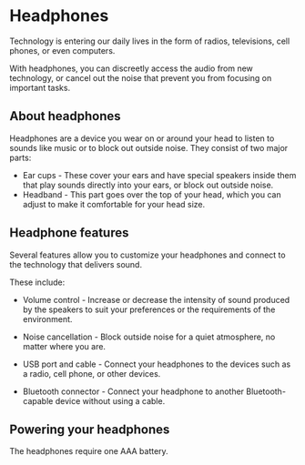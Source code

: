 # Headphones

Technology is entering our daily lives in the form of radios, televisions, cell phones, or even computers.

With headphones, you can discreetly access the audio from new technology, or cancel out the noise that prevent you
from focusing on important tasks.

## About headphones

Headphones are a device you wear on or around your head to listen to sounds like music or to block out outside noise.
They consist of two major parts:

* Ear cups - These cover your ears and have special speakers inside them that play sounds directly into your ears, or block out outside noise.
* Headband - This part goes over the top of your head, which you can adjust to make it comfortable for your head size.

## Headphone features

Several features allow you to customize your headphones and connect to the technology that delivers sound.

These include:

* Volume control - Increase or decrease the intensity of sound produced by the speakers to 
  suit your preferences or the requirements of the environment.
  
* Noise cancellation - Block outside noise for a quiet atmosphere, no matter where you are.
  
* USB port and cable - Connect your headphones to the devices such as a radio, cell phone, or other devices.

* Bluetooth connector - Connect your headphone to another Bluetooth-capable device without using a cable.

## Powering your headphones

The headphones require one AAA battery.



